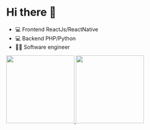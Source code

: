 # Hi there 👋
- 💻 Frontend ReactJs/ReactNative
- 💻 Backend PHP/Python
- 👨‍💻 Software engineer

<div>
    <a href="https://github.com/antenordev">
        <img height="180em" src="https://github-readme-stats.vercel.app/api?username=antenordev&show_icons=true&theme=dark&include_all_commits=true&count_private=true" />
        <img height="180em" src="https://github-readme-stats.vercel.app/api/top-langs?username=antenordev&layout=compact&langs_count=16&theme=dark" />
    </a>
</div>

